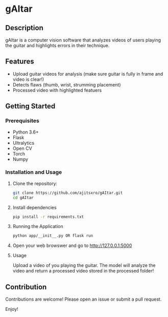 # gAItar

## Description

gAItar is a computer vision software that analyzes videos of users playing the guitar and highlights errors in their technique.

## Features

- Upload guitar videos for analysis (make sure guitar is fully in frame and video is clear!)
- Detects flaws (thumb, wrist, strumming placement)
- Processed video with highlighted featuers

## Getting Started

### Prerequisites

- Python 3.6+
- Flask
- Ultralytics
- Open CV
- Torch
- Numpy

### Installation and Usage

1. Clone the repository:

   ```bash
   git clone https://github.com/ajitsxro/gAItar.git
   cd gAItar

   ```

2. Install dependencies

   ```bash
   pip install -r requirements.txt

   ```

3. Running the Application

   ```bash
   python app/__init__.py OR flask run

   ```

4. Open your web browswer and go to http://127.0.0.1:5000

5. Usage

   Upload a video of you playing the guitar.
   The model will analyze the video and return a processed video stored in the processed folder!

## Contribution

Contributions are welcome! Please open an issue or submit a pull request.

Enjoy!
